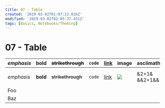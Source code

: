 ```yaml
---
title: 07 - Table
created: '2019-03-02T01:07:23.016Z'
modified: '2019-03-02T02:05:37.431Z'
tags: [Basics, Notebooks/Theming]
---
```


# 07 - Table

| _emphasis_ | **bold** | ~~strikethrough~~ | `code` | [link](#) | image                           | asciimath     | katex         |
| ---------- | -------- | ----------------- | ------ | --------- | ------------------------------- | ------------- | ------------- |
| _emphasis_ | **bold** | ~~strikethrough~~ | `code` | [link](#) | ![](@attachment/icon_small.png) | &2+1& &&2+1&& | $2+1$ $$2+1$$ |
| Foo        |          |                   |        |           |                                 |               |               |
| Baz        |          |                   |        |           |                                 |               |               |
